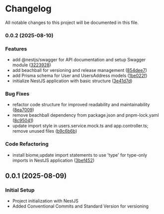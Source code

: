 # Changelog

All notable changes to this project will be documented in this file.

### 0.0.2 (2025-08-10)


### Features

* add @nestjs/swagger for API documentation and setup Swagger module ([3223928](https://github.com/PawelWywiol/nestjs-recruitment-task/commit/322392880de8e13aba2fc5f2b59fcd13d7e0acaa))
* add beachball for versioning and release management ([854dee7](https://github.com/PawelWywiol/nestjs-recruitment-task/commit/854dee724cdbe4c5cca4865d51bc26a0347f0398))
* add Prisma schema for User and UsersAddress models ([1be022f](https://github.com/PawelWywiol/nestjs-recruitment-task/commit/1be022f353b087d728293af145c7274b185120a3))
* initialize NestJS application with basic structure ([3e41d7d](https://github.com/PawelWywiol/nestjs-recruitment-task/commit/3e41d7d90a0273a6757b4678a0a491ac90eaa5d3))


### Bug Fixes

* refactor code structure for improved readability and maintainability ([8ea7009](https://github.com/PawelWywiol/nestjs-recruitment-task/commit/8ea7009f267758f1a8078147fd53c621dd28b913))
* remove beachball dependency from package.json and pnpm-lock.yaml ([8c95041](https://github.com/PawelWywiol/nestjs-recruitment-task/commit/8c950419129e08303c27042acd7f90390105ca94))
* update import style in users.service.mock.ts and app.controller.ts; remove unused files ([b9c6b6b](https://github.com/PawelWywiol/nestjs-recruitment-task/commit/b9c6b6bd6c3edf0db5cccee85955c9411cf89297))


### Code Refactoring

* install biome,update import statements to use 'type' for type-only imports in NestJS application ([3bef452](https://github.com/PawelWywiol/nestjs-recruitment-task/commit/3bef4525dfdd709a86b7c47a8ce628709c7e16fc))

## 0.0.1 (2025-08-09)

### Initial Setup

- Project initialization with NestJS
- Added Conventional Commits and Standard Version for versioning
